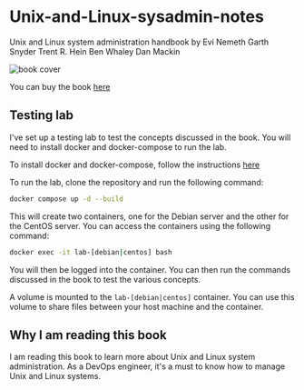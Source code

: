 # Unix-and-Linux-sysadmin-notes

Unix and Linux system administration handbook by Evi Nemeth Garth Snyder Trent R. Hein Ben Whaley Dan Mackin

![book cover](https://crescentvale.com/wp-content/uploads/2017/12/unix-and-linux-system-administration-handbook-3.jpg)

You can buy the book [here](https://www.amazon.com/UNIX-Linux-System-Administration-Handbook/dp/0134277554)

<!-- ## POV

This repository is a collection of notes from the book *Unix and Linux system administration handbook by Evi Nemeth Garth Snyder Trent R. Hein Ben Whaley Dan Mackin*. I am reading the 5th edition of the book. This shit is a comprehensive guide to Unix and Linux system administration. 

## Path to the notes

The notes are organized in chapters. Each chapter has a `readme.md` file that contains the notes for that chapter. The notes are organized in a way that makes it easy to follow the book. I am not following the chapters in order. I am reading the book in a way that makes sense to me.

### List of chapters:

- [Chapter1: Where to start](./where-to-start/readme.md)
- [Chapter2: Booting and System Management Daemons](./booting-and-system-management-daemons/readme.md)
- [Chapter3: Access Control and Rootly Powers](./access-control-and-rootly-powers/readme.md)
- [Chapter4: Process Control](./process-control/readme.md)
- [Chapter5: The Filesystem](./the-filesystem/readme.md)
- [Chapter6: Software Installation and Management](./software-installation/readme.md)
- [Chapter7: Scripting and Shell](./scripts-and-shell/readme.md)
- [Chapter8: User Management](./user-management/readme.md)
- [Chapter9: Cloud Computing](./cloud-computing/readme.md)
- [Chapter10: Logging](./logging/readme.md)
- [Chapter11: Drivers and the Kernel](./drivers-and-the-kernel/readme.md)
- [Chapter12: Printing](./printing/readme.md)
- [Chapter13: TCP/IP Networking](./tcp-ip-networking/readme.md)
- [Chapter14: Physical Networking](./physical-networking/readme.md)
- [Chapter15: IP Routing](./ip-routing/readme.md)
- [Chapter16: DNS - The Domain Name System](./dns/readme.md)
- [Chapter17: Single Sign-On](./single-sign-on/readme.md)
- [Chapter18: Electronic Mail](./electronic-mail/readme.md)
- [Chapter19: Web Hosting](./web-hosting/readme.md)
- [Chapter20: Storage](./storage/readme.md)
- [Chapter21: The Network File System](./network-file-system/readme.md)
- [Chapter22: SMB - Server Message Block](./smb/readme.md)
- [Chapter23: Configuration Management](./config-management/readme.md)
- [Chapter24: Virtualization](./virtualization/readme.md)
- [Chapter25: Containers](./containers/readme.md)
- [Chapter26: Continuous Integration and Delivery](./continuous-integration-and-delivery/readme.md)
- [Chapter27: Security](./security/readme.md)
- [Chapter28: Monitoring](./monitoring/readme.md)
- [Chapter29: Performance Analysis](./performance-analysis/readme.md)
- [Chapter30: Data Center Basics](./data-center-basics/readme.md)
- [Chapter31: Methodology, Policy, and Politics](./methodology-policy-and-politics/readme.md) -->

## Testing lab

I've set up a testing lab to test the concepts discussed in the book. You will need to install docker and docker-compose to run the lab. 

To install docker and docker-compose, follow the instructions [here](https://docs.docker.com/get-docker/)

To run the lab, clone the repository and run the following command:

```bash
docker compose up -d --build
```

This will create two containers, one for the Debian server and the other for the CentOS server. You can access the containers using the following command:

```bash
docker exec -it lab-[debian|centos] bash
```

You will then be logged into the container. You can then run the commands discussed in the book to test the various concepts.

A volume is mounted to the `lab-[debian|centos]` container. You can use this volume to share files between your host machine and the container.

## Why I am reading this book

I am reading this book to learn more about Unix and Linux system administration. As a DevOps engineer, it's a must to know how to manage Unix and Linux systems. 
